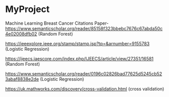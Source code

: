 # MyProject

Machine Learning
Breast Cancer Citations Paper- https://www.semanticscholar.org/reader/85158f323bbebc7676c67abda50c4e02008dfb02 (Random Forest)

https://ieeexplore.ieee.org/stamp/stamp.jsp?tp=&arnumber=9155783 (Logistic Regression)

https://ijeecs.iaescore.com/index.php/IJEECS/article/view/27351/16581 (Random Forest)

https://www.semanticscholar.org/reader/0196c02826bad77625d5245cb523abaf8838e2de (Logistic Regression)

https://uk.mathworks.com/discovery/cross-validation.html (cross validation)